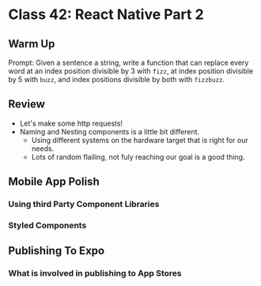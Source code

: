 # Class 42: React Native Part 2

## Warm Up

Prompt: Given a sentence a string, write a function that can replace every word at an index position divisible by 3 with `fizz`, at index position divisible by 5 with `buzz`, and index positions divisible by both with `fizzbuzz`.

## Review

* Let's make some http requests!
* Naming and Nesting components is a little bit different.
  * Using different systems on the hardware target that is right for our needs.
  * Lots of random flailing, not fuly reaching our goal is a good thing.

## Mobile App Polish

### Using third Party Component Libraries

### Styled Components

## Publishing To Expo

### What is involved in publishing to App Stores
